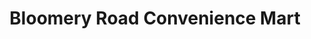 ---
title: "Bloomery Road Convenience Mart"
url: /bailey/bloomery-road-convenience-mart/
shop: convenience
---
